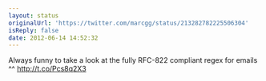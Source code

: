 ```yaml
---
layout: status
originalUrl: 'https://twitter.com/marcgg/status/213282782225506304'
isReply: false
date: 2012-06-14 14:52:32
---
```


Always funny to take a look at the fully RFC-822 compliant regex for emails ^^ http://t.co/Pcs8q2X3
